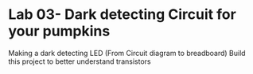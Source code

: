 # Lab 03- Dark detecting Circuit for your pumpkins

Making a dark detecting LED (From Circuit diagram to breadboard) Build this project to better understand transistors

